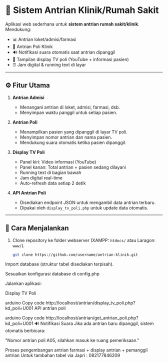 # 🏥 Sistem Antrian Klinik/Rumah Sakit

Aplikasi web sederhana untuk **sistem antrian rumah sakit/klinik**.  
Mendukung:
- 📊 Antrian loket/admisi/farmasi
- 🏥 Antrian Poli Klinik
- 🔊 Notifikasi suara otomatis saat antrian dipanggil
- 🎥 Tampilan display TV poli (YouTube + informasi pasien)
- ⏰ Jam digital & running text di layar

---

## ⚙️ Fitur Utama
1. **Antrian Admisi**
   - Menangani antrian di loket, admisi, farmasi, dsb.
   - Menyimpan waktu panggil untuk setiap pasien.

2. **Antrian Poli**
   - Menampilkan pasien yang dipanggil di layar TV poli.
   - Menyimpan nomor antrian dan nama pasien.
   - Mendukung suara otomatis ketika pasien dipanggil.

3. **Display TV Poli**
   - Panel kiri: Video informasi (YouTube)
   - Panel kanan: Total antrian + pasien sedang dilayani
   - Running text di bagian bawah
   - Jam digital real-time
   - Auto-refresh data setiap 2 detik

4. **API Antrian Poli**
   - Disediakan endpoint JSON untuk mengambil data antrian terbaru.
   - Dipakai oleh `display_tv_poli.php` untuk update data otomatis.

---

## 🚀 Cara Menjalankan
1. Clone repository ke folder webserver (XAMPP: `htdocs/` atau Laragon: `www/`).
   ```bash
   git clone https://github.com/username/antrian-klinik.git
Import database (struktur tabel disediakan terpisah).

Sesuaikan konfigurasi database di config.php

Jalankan aplikasi:

Display TV Poli

arduino
Copy code
http://localhost/antrian/display_tv_poli.php?kd_poli=U001
API antrian poli

arduino
Copy code
http://localhost/antrian/get_antrian_poli.php?kd_poli=U001
🔊 Notifikasi Suara
Jika ada antrian baru dipanggil, sistem otomatis berbicara:

"Nomor antrian poli A05, silahkan masuk ke ruang pemeriksaan."

Proses pengembangan antrian farmasi + display antrian + pemanggil antrian
Untuk tambahan tabel via Japri : 082177846209
